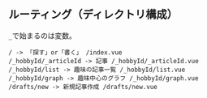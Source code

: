 ## ルーティング（ディレクトリ構成）

`_`で始まるのは変数。
```
/ -> 「探す」or「書く」 /index.vue
/_hobbyId/_articleId -> 記事 /_hobbyId/_articleId.vue
/_hobbyId/list -> 趣味の記事一覧 /_hobbyId/list.vue
/_hobbyId/graph -> 趣味中心のグラフ /_hobbyId/graph.vue
/drafts/new -> 新規記事作成 /drafts/new.vue
```